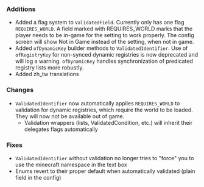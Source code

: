 ### Additions
* Added a flag system to `ValidatedField`. Currently only has one flag `REQUIRES_WORLD`. A field marked with REQUIRES_WORLD marks that the player needs to be in-game for the setting to work properly. The config screen will show Not in Game instead of the setting, when not in game.
* Added `ofDynamicKey` builder methods to `ValidatedIdentifier`. Use of `ofRegistryKey` for non-synced dynamic registries is now deprecated and will log a warning. `ofDynamicKey` handles synchronization of predicated registry lists more robustly.
* Added zh_tw translations

### Changes
* `ValidatedIdentifier` now automatically applies `REQUIRES_WORLD` to validation for dynamic registries, which require the world to be loaded. They will now not be available out of game.
  * Validation wrappers (lists, ValidatedCondition, etc.) will inherit their delegates flags automatically

### Fixes
* `ValidatedIdentifier` without validation no longer tries to "force" you to use the minecraft namespace in the text box
* Enums revert to their proper default when automatically validated (plain field in the config)